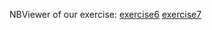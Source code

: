 NBViewer of our exercise:
[exercise6](http://nbviewer.ipython.org/github/mdscolour/ipython/blob/master/chap6_ex.ipynb)
[exercise7](http://nbviewer.ipython.org/github/mdscolour/ipython/blob/master/chap7_ex.ipynb)
